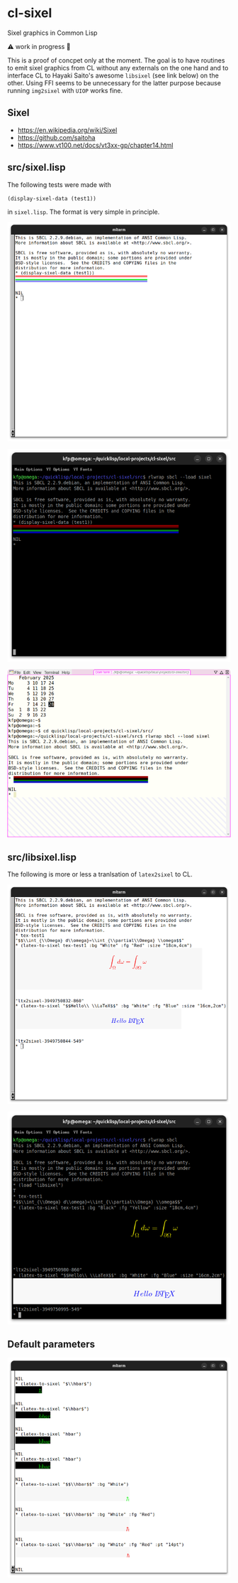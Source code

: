 # cl-sixel
Sixel graphics in Common Lisp

:warning: work in progress :construction:

This is a proof of concpet only at the moment. The goal is to have routines
to emit sixel graphics from CL without any externals on the one hand and
to interface CL to Hayaki Saito's awesome `libsixel` (see link below) on the
other. Using FFI seems to be unnecessary for the latter purpose because 
running `img2sixel` with `UIOP` works fine.


## Sixel

* https://en.wikipedia.org/wiki/Sixel
* https://github.com/saitoha
* https://www.vt100.net/docs/vt3xx-gp/chapter14.html


## src/sixel.lisp
The following tests were made with

    (display-sixel-data (test1))
    
in `sixel.lisp`. The format is very simple in principle.


![mlterm1](docs/sixel-mlterm.png)

![xterm1](docs/sixel-xterm.png)

![domterm1](docs/sixel-domterm.png)


## src/libsixel.lisp

The following is more or less a tranlsation of `latex2sixel` to CL.

![mlterm2](docs/sixel-mlterm2.png)

![xterm2](docs/sixel-xterm2.png)


## Default parameters

![mlterm3](docs/sixel-mlterm3.png)




